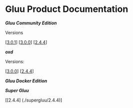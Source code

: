 # Gluu Product Documentation

***Gluu Community Edition***

Versions
		
[[3.0.1](./docs/3.0.1)]		[[3.0.0](./docs/3.0.0)] 		[[2.4.4](./docs/2.4.4)]


***oxd***

Versions:


[[3.0.0](./oxd/3.0.0)]     [[2.4.4](./oxd/2.4.4)]

***Gluu Docker Edition***


***Super Gluu***

[[2.4.4] (./supergluu/2.4.4)]